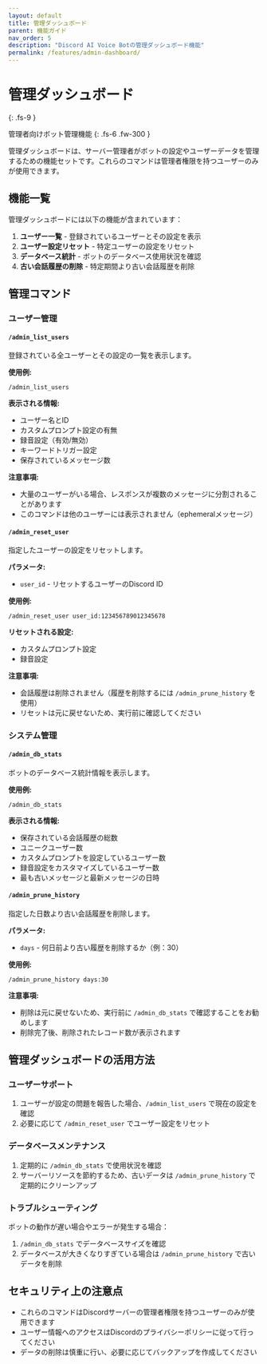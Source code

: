 ```yaml
---
layout: default
title: 管理ダッシュボード
parent: 機能ガイド
nav_order: 5
description: "Discord AI Voice Botの管理ダッシュボード機能"
permalink: /features/admin-dashboard/
---
```


# 管理ダッシュボード
{: .fs-9 }

管理者向けボット管理機能
{: .fs-6 .fw-300 }

管理ダッシュボードは、サーバー管理者がボットの設定やユーザーデータを管理するための機能セットです。これらのコマンドは管理者権限を持つユーザーのみが使用できます。

## 機能一覧

管理ダッシュボードには以下の機能が含まれています：

1. **ユーザー一覧** - 登録されているユーザーとその設定を表示
2. **ユーザー設定リセット** - 特定ユーザーの設定をリセット
3. **データベース統計** - ボットのデータベース使用状況を確認
4. **古い会話履歴の削除** - 特定期間より古い会話履歴を削除

## 管理コマンド

### ユーザー管理

#### `/admin_list_users`

登録されている全ユーザーとその設定の一覧を表示します。

**使用例:**
```
/admin_list_users
```

**表示される情報:**
- ユーザー名とID
- カスタムプロンプト設定の有無
- 録音設定（有効/無効）
- キーワードトリガー設定
- 保存されているメッセージ数

**注意事項:**
- 大量のユーザーがいる場合、レスポンスが複数のメッセージに分割されることがあります
- このコマンドは他のユーザーには表示されません（ephemeralメッセージ）

#### `/admin_reset_user`

指定したユーザーの設定をリセットします。

**パラメータ:**
- `user_id` - リセットするユーザーのDiscord ID

**使用例:**
```
/admin_reset_user user_id:123456789012345678
```

**リセットされる設定:**
- カスタムプロンプト設定
- 録音設定

**注意事項:**
- 会話履歴は削除されません（履歴を削除するには `/admin_prune_history` を使用）
- リセットは元に戻せないため、実行前に確認してください

### システム管理

#### `/admin_db_stats`

ボットのデータベース統計情報を表示します。

**使用例:**
```
/admin_db_stats
```

**表示される情報:**
- 保存されている会話履歴の総数
- ユニークユーザー数
- カスタムプロンプトを設定しているユーザー数
- 録音設定をカスタマイズしているユーザー数
- 最も古いメッセージと最新メッセージの日時

#### `/admin_prune_history`

指定した日数より古い会話履歴を削除します。

**パラメータ:**
- `days` - 何日前より古い履歴を削除するか（例：30）

**使用例:**
```
/admin_prune_history days:30
```

**注意事項:**
- 削除は元に戻せないため、実行前に `/admin_db_stats` で確認することをお勧めします
- 削除完了後、削除されたレコード数が表示されます

## 管理ダッシュボードの活用方法

### ユーザーサポート

1. ユーザーが設定の問題を報告した場合、`/admin_list_users` で現在の設定を確認
2. 必要に応じて `/admin_reset_user` でユーザー設定をリセット

### データベースメンテナンス

1. 定期的に `/admin_db_stats` で使用状況を確認
2. サーバーリソースを節約するため、古いデータは `/admin_prune_history` で定期的にクリーンアップ

### トラブルシューティング

ボットの動作が遅い場合やエラーが発生する場合：

1. `/admin_db_stats` でデータベースサイズを確認
2. データベースが大きくなりすぎている場合は `/admin_prune_history` で古いデータを削除

## セキュリティ上の注意点

- これらのコマンドはDiscordサーバーの管理者権限を持つユーザーのみが使用できます
- ユーザー情報へのアクセスはDiscordのプライバシーポリシーに従って行ってください
- データの削除は慎重に行い、必要に応じてバックアップを作成してください